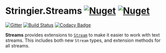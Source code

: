 # Stringier.Streams [![Nuget](https://img.shields.io/nuget/dt/Stringier.Streams?label=Streams&logo=nuget)](https://www.nuget.org/packages/Stringier.Streams/) [![Nuget](https://img.shields.io/nuget/dt/Stringier.Streams.FSharp?label=F%23&logo=nuget)](https://www.nuget.org/packages/Stringier.Streams.FSharp/)

[![Gitter](https://badges.gitter.im/Stringier/community.svg)](https://gitter.im/Stringier/community?utm_source=badge&utm_medium=badge&utm_campaign=pr-badge)
[![Build Status](https://dev.azure.com/p-kell/Stringier/_apis/build/status/Stringier.Stringier-Streams?branchName=master)](https://dev.azure.com/p-kell/Stringier/_build/latest?definitionId=19&branchName=master)
[![Codacy Badge](https://api.codacy.com/project/badge/Grade/ba68b0653d80420f83931293807e702b)](https://www.codacy.com/gh/Stringier/Stringier-Streams?utm_source=github.com&amp;utm_medium=referral&amp;utm_content=Stringier/Stringier-Streams&amp;utm_campaign=Badge_Grade)

**Streams** provides extensions to [`Stream`](https://docs.microsoft.com/en-us/dotnet/api/system.io.stream) to make it easier to work with text streams. This includes both new `Stream` types, and extension methods for all streams.
